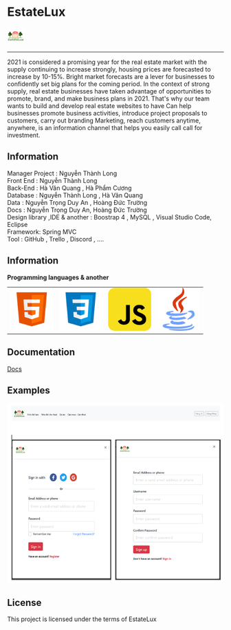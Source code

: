 ﻿# EstateLux
<img src="./Front_End/image/logo.png" style="height:40px"/>

<hr/>
2021 is considered a promising year for the real estate market with the supply continuing to increase strongly, housing prices are forecasted to increase by 10-15%. Bright market forecasts are a lever for businesses to confidently set big plans for the coming period. In the context of strong supply, real estate businesses have taken advantage of opportunities to promote, brand, and make business plans in 2021. That's why our team wants to build and develop real estate websites to have Can help businesses promote business activities, introduce project proposals to customers, carry out branding Marketing, reach customers anytime, anywhere, is an information channel that helps you easily call call for investment.

<h2>Information</h2>
Manager Project : Nguyễn Thành Long <br/>
Front End : Nguyễn Thành Long <br/>
Back-End : Hà Văn Quang , Hà Phẩm Cương <br/>
Database : Nguyễn Thành Long , Hà Văn Quang <br/>
Data : Nguyễn Trọng Duy An , Hoàng Đức Trường <br/>
Docs : Nguyễn Trọng Duy An, Hoàng Đức Trường <br/>
Design library ,IDE & another : Boostrap 4 , MySQL , Visual Studio Code, Eclipse <br/>
Framework: Spring MVC <br/>
Tool : GitHub , Trello , Discord , .... <br/>


<h2>Information</h2>
<b>Programming languages & another </b>
<table>
  <tr>
    <td valign="top"><img src="./Front_End/image/html.png" height="100p"/></td>
    <td valign="top"><img src="./Front_End/image/css.png" height="100p"/></td>
    <td valign="top"><img src="./Front_End/image/js.png" height="100p"/></td>
    <td valign="top"><img src="./Front_End/image/java.png" height="100p"/></td>
  </tr>
</table>


<h2>Documentation</h2>
<a href="https://github.com/LongBody/EstateLux/tree/main/docs">Docs</a>
<h2>Examples</h2>
<img src="./Front_End/image/readme-exam.png"/>

<h2>License</h2>
<p>This project is licensed under the terms of EstateLux</p>

